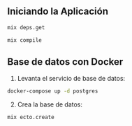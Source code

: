 ## Iniciando la Aplicación

```bash
mix deps.get
```
```bash
mix compile
```

## Base de datos con Docker
1. Levanta el servicio de base de datos:
```bash
docker-compose up -d postgres
```

2. Crea la base de datos:
```bash
mix ecto.create
```
